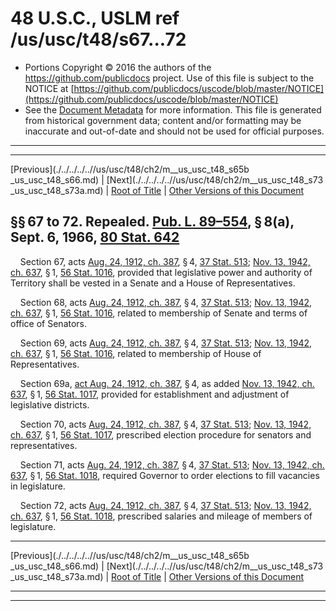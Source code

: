 ---
---

# 48 U.S.C., USLM ref /us/usc/t48/s67...72

* Portions Copyright © 2016 the authors of the https://github.com/publicdocs project.
  Use of this file is subject to the NOTICE at [https://github.com/publicdocs/uscode/blob/master/NOTICE](https://github.com/publicdocs/uscode/blob/master/NOTICE)
* See the [Document Metadata](././../../../..//README.md) for more information.
  This file is generated from historical government data; content and/or formatting may be inaccurate and out-of-date and should not be used for official purposes.

----------
----------

[Previous](./../../../..//us/usc/t48/ch2/m__us_usc_t48_s65b _us_usc_t48_s66.md) | [Next](./../../../..//us/usc/t48/ch2/m__us_usc_t48_s73 _us_usc_t48_s73a.md) | [Root of Title](./../../../../) | [Other Versions of this Document](https://publicdocs.github.io/go/links?ns=uslm&ref=%2Fus%2Fusc%2Ft48%2Fs67...72)

## §§ 67 to 72. Repealed. [Pub. L. 89–554][/us/pl/89/554], § 8(a), Sept. 6, 1966, [80 Stat. 642][/us/stat/80/642]

    Section 67, acts [Aug. 24, 1912, ch. 387][/us/act/1912-08-24/ch387], § 4, [37 Stat. 513][/us/stat/37/513]; [Nov. 13, 1942, ch. 637][/us/act/1942-11-13/ch637], § 1, [56 Stat. 1016][/us/stat/56/1016], provided that legislative power and authority of Territory shall be vested in a Senate and a House of Representatives.

    Section 68, acts [Aug. 24, 1912, ch. 387][/us/act/1912-08-24/ch387], § 4, [37 Stat. 513][/us/stat/37/513]; [Nov. 13, 1942, ch. 637][/us/act/1942-11-13/ch637], § 1, [56 Stat. 1016][/us/stat/56/1016], related to membership of Senate and terms of office of Senators.

    Section 69, acts [Aug. 24, 1912, ch. 387][/us/act/1912-08-24/ch387], § 4, [37 Stat. 513][/us/stat/37/513]; [Nov. 13, 1942, ch. 637][/us/act/1942-11-13/ch637], § 1, [56 Stat. 1016][/us/stat/56/1016], related to membership of House of Representatives.

    Section 69a, [act Aug. 24, 1912, ch. 387][/us/act/1912-08-24/ch387], § 4, as added [Nov. 13, 1942, ch. 637][/us/act/1942-11-13/ch637], § 1, [56 Stat. 1017][/us/stat/56/1017], provided for establishment and adjustment of legislative districts.

    Section 70, acts [Aug. 24, 1912, ch. 387][/us/act/1912-08-24/ch387], § 4, [37 Stat. 513][/us/stat/37/513]; [Nov. 13, 1942, ch. 637][/us/act/1942-11-13/ch637], § 1, [56 Stat. 1017][/us/stat/56/1017], prescribed election procedure for senators and representatives.

    Section 71, acts [Aug. 24, 1912, ch. 387][/us/act/1912-08-24/ch387], § 4, [37 Stat. 513][/us/stat/37/513]; [Nov. 13, 1942, ch. 637][/us/act/1942-11-13/ch637], § 1, [56 Stat. 1018][/us/stat/56/1018], required Governor to order elections to fill vacancies in legislature.

    Section 72, acts [Aug. 24, 1912, ch. 387][/us/act/1912-08-24/ch387], § 4, [37 Stat. 513][/us/stat/37/513]; [Nov. 13, 1942, ch. 637][/us/act/1942-11-13/ch637], § 1, [56 Stat. 1018][/us/stat/56/1018], prescribed salaries and mileage of members of legislature.

----------

[Previous](./../../../..//us/usc/t48/ch2/m__us_usc_t48_s65b _us_usc_t48_s66.md) | [Next](./../../../..//us/usc/t48/ch2/m__us_usc_t48_s73 _us_usc_t48_s73a.md) | [Root of Title](./../../../../) | [Other Versions of this Document](https://publicdocs.github.io/go/links?ns=uslm&ref=%2Fus%2Fusc%2Ft48%2Fs67...72)

----------
----------

[/us/pl/89/554]: https://publicdocs.github.io/go/links?ns=uslm&ref=%2Fus%2Fpl%2F89%2F554
[/us/stat/80/642]: https://publicdocs.github.io/go/links?ns=uslm&ref=%2Fus%2Fstat%2F80%2F642
[/us/act/1912-08-24/ch387]: https://publicdocs.github.io/go/links?ns=uslm&ref=%2Fus%2Fact%2F1912-08-24%2Fch387
[/us/stat/37/513]: https://publicdocs.github.io/go/links?ns=uslm&ref=%2Fus%2Fstat%2F37%2F513
[/us/act/1942-11-13/ch637]: https://publicdocs.github.io/go/links?ns=uslm&ref=%2Fus%2Fact%2F1942-11-13%2Fch637
[/us/stat/56/1016]: https://publicdocs.github.io/go/links?ns=uslm&ref=%2Fus%2Fstat%2F56%2F1016
[/us/act/1912-08-24/ch387]: https://publicdocs.github.io/go/links?ns=uslm&ref=%2Fus%2Fact%2F1912-08-24%2Fch387
[/us/stat/37/513]: https://publicdocs.github.io/go/links?ns=uslm&ref=%2Fus%2Fstat%2F37%2F513
[/us/act/1942-11-13/ch637]: https://publicdocs.github.io/go/links?ns=uslm&ref=%2Fus%2Fact%2F1942-11-13%2Fch637
[/us/stat/56/1016]: https://publicdocs.github.io/go/links?ns=uslm&ref=%2Fus%2Fstat%2F56%2F1016
[/us/act/1912-08-24/ch387]: https://publicdocs.github.io/go/links?ns=uslm&ref=%2Fus%2Fact%2F1912-08-24%2Fch387
[/us/stat/37/513]: https://publicdocs.github.io/go/links?ns=uslm&ref=%2Fus%2Fstat%2F37%2F513
[/us/act/1942-11-13/ch637]: https://publicdocs.github.io/go/links?ns=uslm&ref=%2Fus%2Fact%2F1942-11-13%2Fch637
[/us/stat/56/1016]: https://publicdocs.github.io/go/links?ns=uslm&ref=%2Fus%2Fstat%2F56%2F1016
[/us/act/1912-08-24/ch387]: https://publicdocs.github.io/go/links?ns=uslm&ref=%2Fus%2Fact%2F1912-08-24%2Fch387
[/us/act/1942-11-13/ch637]: https://publicdocs.github.io/go/links?ns=uslm&ref=%2Fus%2Fact%2F1942-11-13%2Fch637
[/us/stat/56/1017]: https://publicdocs.github.io/go/links?ns=uslm&ref=%2Fus%2Fstat%2F56%2F1017
[/us/act/1912-08-24/ch387]: https://publicdocs.github.io/go/links?ns=uslm&ref=%2Fus%2Fact%2F1912-08-24%2Fch387
[/us/stat/37/513]: https://publicdocs.github.io/go/links?ns=uslm&ref=%2Fus%2Fstat%2F37%2F513
[/us/act/1942-11-13/ch637]: https://publicdocs.github.io/go/links?ns=uslm&ref=%2Fus%2Fact%2F1942-11-13%2Fch637
[/us/stat/56/1017]: https://publicdocs.github.io/go/links?ns=uslm&ref=%2Fus%2Fstat%2F56%2F1017
[/us/act/1912-08-24/ch387]: https://publicdocs.github.io/go/links?ns=uslm&ref=%2Fus%2Fact%2F1912-08-24%2Fch387
[/us/stat/37/513]: https://publicdocs.github.io/go/links?ns=uslm&ref=%2Fus%2Fstat%2F37%2F513
[/us/act/1942-11-13/ch637]: https://publicdocs.github.io/go/links?ns=uslm&ref=%2Fus%2Fact%2F1942-11-13%2Fch637
[/us/stat/56/1018]: https://publicdocs.github.io/go/links?ns=uslm&ref=%2Fus%2Fstat%2F56%2F1018
[/us/act/1912-08-24/ch387]: https://publicdocs.github.io/go/links?ns=uslm&ref=%2Fus%2Fact%2F1912-08-24%2Fch387
[/us/stat/37/513]: https://publicdocs.github.io/go/links?ns=uslm&ref=%2Fus%2Fstat%2F37%2F513
[/us/act/1942-11-13/ch637]: https://publicdocs.github.io/go/links?ns=uslm&ref=%2Fus%2Fact%2F1942-11-13%2Fch637
[/us/stat/56/1018]: https://publicdocs.github.io/go/links?ns=uslm&ref=%2Fus%2Fstat%2F56%2F1018


